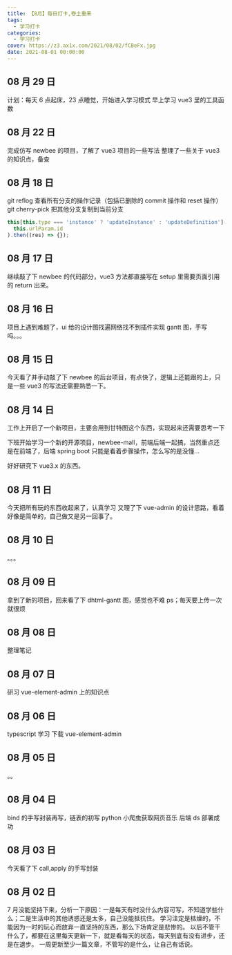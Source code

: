 ```yaml
---
title: 【8月】每日打卡,卷土重来
tags:
  - 学习打卡
categories:
  - 学习打卡
cover: https://z3.ax1x.com/2021/08/02/fCBeFx.jpg
date: 2021-08-01 00:00:00
---
```


## 08 月 29 日

计划：每天 6 点起床，23 点睡觉，开始进入学习模式
早上学习 vue3 里的工具函数

## 08 月 22 日

完成仿写 newbee 的项目，了解了 vue3 项目的一些写法
整理了一些关于 vue3 的知识点，备查

## 08 月 18 日

git reflog 查看所有分支的操作记录（包括已删除的 commit 操作和 reset 操作）
git cherry-pick 把其他分支复制到当前分支

```js
this[this.type === 'instance' ? 'updateInstance' : 'updateDefinition'](
  this.urlParam.id
).then((res) => {});
```

## 08 月 17 日

继续敲了下 newbee 的代码部分，vue3 方法都直接写在 setup 里需要页面引用的 return 出来。

## 08 月 16 日

项目上遇到难题了，ui 给的设计图找遍网络找不到插件实现 gantt 图，手写吗。。。

## 08 月 15 日

今天看了并手动敲了下 newbee 的后台项目，有点快了，逻辑上还能跟的上，只是一些 vue3 的写法还需要熟悉一下。

## 08 月 14 日

工作上开启了一个新项目，主要会用到甘特图这个东西，实现起来还需要思考一下

下班开始学习一个新的开源项目，newbee-mall，前端后端一起搞，当然重点还是在前端了，后端 spring boot 只能是看着步骤操作，怎么写的是没懂...

好好研究下 vue3.x 的东西。

## 08 月 11 日

今天把所有玩的东西收起来了，认真学习
又理了下 vue-admin 的设计思路，看着好像是简单的，自己做又是另一回事了。

## 08 月 10 日

。。。

## 08 月 09 日

拿到了新的项目，回来看了下 dhtml-gantt 图，感觉也不难
ps；每天要上传一次就很烦

## 08 月 08 日

整理笔记

## 08 月 07 日

研习 vue-element-admin 上的知识点

## 08 月 06 日

typescript 学习
下载 vue-element-admin

## 08 月 05 日

。。

## 08 月 04 日

bind 的手写封装再写，链表的初写
python 小爬虫获取网页音乐
后端 ds 部署成功

## 08 月 03 日

今天看了下 call,apply 的手写封装

## 08 月 02 日

7 月没能坚持下来，分析一下原因：一是每天有时没什么内容可写，不知道学些什么；二是生活中的其他诱惑还是太多，自己没能抵抗住。
学习注定是枯燥的，不能因为一时的玩心而放弃一直坚持的东西，那么下场肯定是悲惨的。
以后不管干什么了，都要在这里每天更新一下，就是看每天的状态，每天到底有没有进步，还是在退步。
一周更新至少一篇文章，不管写的是什么，让自己有话说。
